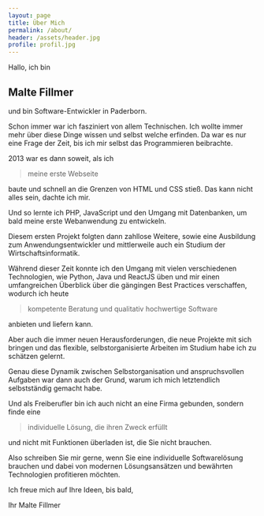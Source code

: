 ```yaml
---
layout: page
title: Über Mich
permalink: /about/
header: /assets/header.jpg
profile: profil.jpg
---
```


Hallo, ich bin 

## Malte Fillmer 

und bin Software-Entwickler in Paderborn.

Schon immer war ich fasziniert von allem Technischen. Ich wollte immer mehr über diese Dinge wissen und selbst welche erfinden. Da war es nur eine Frage der Zeit, bis ich mir selbst das Programmieren beibrachte. 

2013 war es dann soweit, als ich 
> meine erste Webseite 

baute und schnell an die Grenzen von HTML und CSS stieß. 
Das kann nicht alles sein, dachte ich mir.

Und so lernte ich PHP, JavaScript und den Umgang mit Datenbanken, um bald meine erste Webanwendung zu entwickeln.

Diesem ersten Projekt folgten dann zahllose Weitere, sowie eine Ausbildung zum Anwendungsentwickler und mittlerweile auch ein Studium der Wirtschaftsinformatik. 

Während dieser Zeit konnte ich den Umgang mit vielen verschiedenen Technologien, wie Python, Java und ReactJS üben und mir einen umfangreichen Überblick über die gängingen Best Practices verschaffen, wodurch ich heute 
>  kompetente Beratung und qualitativ hochwertige Software

anbieten und liefern kann.

Aber auch die immer neuen Herausforderungen, die neue Projekte mit sich bringen und das flexible, selbstorganisierte Arbeiten im Studium habe ich zu schätzen gelernt. 

Genau diese Dynamik zwischen Selbstorganisation und anspruchsvollen Aufgaben war dann auch der Grund, warum ich mich letztendlich selbstständig gemacht habe. 

Und als Freiberufler bin ich auch nicht an eine Firma gebunden, sondern finde eine 
> individuelle Lösung, die ihren Zweck erfüllt 

und nicht mit Funktionen überladen ist, die Sie nicht brauchen.

Also schreiben Sie mir gerne, wenn Sie eine individuelle Softwarelösung brauchen und dabei von modernen Lösungsansätzen und bewährten Technologien profitieren möchten. 

Ich freue mich auf Ihre Ideen, bis bald,

Ihr Malte Fillmer